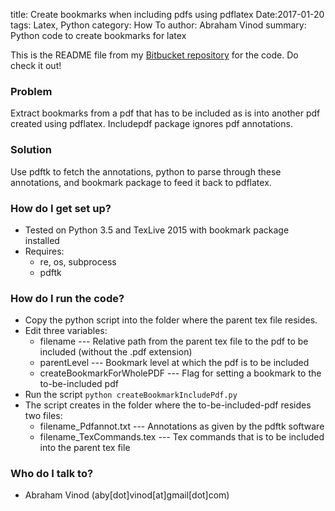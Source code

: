 title: Create bookmarks when including pdfs using pdflatex
Date:2017-01-20
tags: Latex, Python
category: How To
author: Abraham Vinod
summary: Python code to create bookmarks for latex

This is the README file from my [Bitbucket
repository](https://bitbucket.org/abyvinod/createbookmarkincludepdf) for the
code. Do check it out!

### Problem ###
Extract bookmarks from a pdf that has to be included as is into another pdf
created using pdflatex. Includepdf package ignores pdf annotations.

### Solution ###
Use pdftk to fetch the annotations, python to parse through these annotations,
and bookmark package to feed it back to pdflatex.

### How do I get set up? ###

* Tested on Python 3.5 and TexLive 2015 with bookmark package installed
* Requires:
	* re, os, subprocess
	* pdftk

### How do I run the code? ###

* Copy the python script into the folder where the parent tex file resides.
* Edit three variables:
    * filename --- Relative path from the parent tex file to the pdf to be
      included (without the .pdf extension)
    * parentLevel --- Bookmark level at which the pdf is to be included
    * createBookmarkForWholePDF --- Flag for setting a bookmark to the
      to-be-included pdf
* Run the script
```python createBookmarkIncludePdf.py```
* The script creates in the folder where the to-be-included-pdf resides two
  files:
    * filename_Pdfannot.txt --- Annotations as given by the pdftk software
    * filename_TexCommands.tex --- Tex commands that is to be included into the
      parent tex file

### Who do I talk to? ###

* Abraham Vinod (aby[dot]vinod[at]gmail[dot]com)
